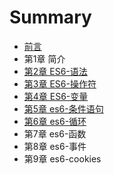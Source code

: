 # Summary

* [前言](README.md)
* 第1章  简介
* [第2章 ES6-语法](di-2-zhang-es6-yu-fa.md)
* [第3章 ES6-操作符](di-3-zhang-es6-cao-zuo-fu.md)
* [第4章 ES6-变量](di-3-zhang-es6-bian-liang.md)
* [第5章 es6-条件语句](di-5-zhang-es6-tiao-jian-yu-ju.md)
* [第6章 es6-循环](di-6-zhang-es6-xun-huan.md)
* 第7章 es6-函数
* 第8章 es6-事件
* 第9章  es6-cookies

